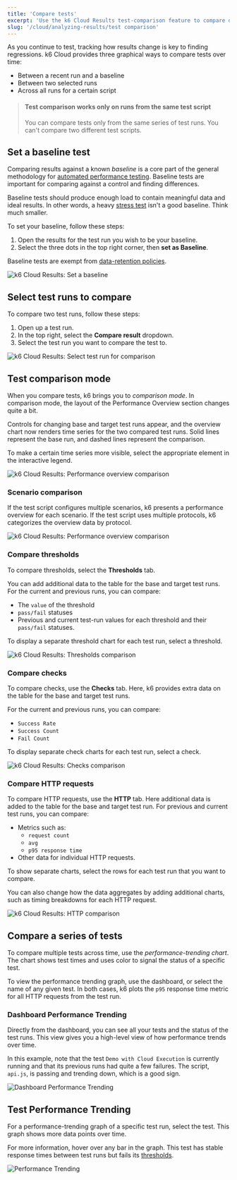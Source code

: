 ```yaml
---
title: 'Compare tests'
excerpt: 'Use the k6 Cloud Results test-comparison feature to compare data across different test runs.'
slug: '/cloud/analyzing-results/test comparison'
---
```


As you continue to test, tracking how results change is key to finding regressions.
k6 Cloud provides three graphical ways to compare tests over time:

- Between a recent run and a baseline
- Between two selected runs
- Across all runs for a certain script

<Blockquote mod="warning">

#### Test comparison works only on runs from the same test script

You can compare tests only from the same series of test runs.
You can't compare two different test scripts.

</Blockquote>

## Set a baseline test

Comparing results against a known *baseline* is a core part of the general methodology for [automated performance testing](/testing-guides/automated-performance-testing).
Baseline tests are important for comparing against a control and finding differences.

Baseline tests should produce enough load to contain meaningful data and ideal results.
In other words, a heavy [stress test](/test-types/stress-testing) isn't a good baseline.
Think much smaller.

To set your baseline, follow these steps:

1. Open the results for the test run you wish to be your baseline.
2. Select the three dots in the top right corner, then **set as Baseline**.

Baseline tests are exempt from [data-retention policies](/billing-user-menu/about-data-retention/).

![k6 Cloud Results: Set a baseline](./images/07-Test-Comparison/set-baseline-test.png)

## Select test runs to compare

To compare two test runs, follow these steps:

1. Open up a test run.
2. In the top right, select the **Compare result** dropdown.
3. Select the test run you want to compare the test to.

![k6 Cloud Results: Select test run for comparison](./images/07-Test-Comparison/select-test-comparison.png)

## Test comparison mode

When you compare tests, k6 brings you to *comparison mode*.
In comparison mode, the layout of the Performance Overview section changes quite a bit.

Controls for changing base and target test runs appear, and the overview chart now renders time series for the two compared test runs.
Solid lines represent the base run, and dashed lines represent the comparison.

To make a certain time series more visible, select the appropriate element in the interactive legend.

![k6 Cloud Results: Performance overview comparison](./images/07-Test-Comparison/comparison-mode.png)

### Scenario comparison

If the test script configures multiple scenarios, k6 presents a performance overview for each scenario. If the test script uses multiple protocols, k6 categorizes the overview data by protocol.

![k6 Cloud Results: Performance overview comparison](./images/07-Test-Comparison/scenario-comparison.png)

### Compare thresholds

To compare thresholds, select the **Thresholds** tab.

You can add additional data to the table for the base and target test runs.
For the current and previous runs, you can compare:
- The `value` of the threshold
- `pass/fail` statuses
- Previous and current test-run values for each threshold and their `pass/fail` statuses.

To display a separate threshold chart for each test run, select a threshold.

![k6 Cloud Results: Thresholds comparison](./images/07-Test-Comparison/thresholds-comparison.png)

### Compare checks

To compare checks, use the **Checks** tab.
Here, k6 provides extra data on the table for the base and target test runs.

For the current and previous runs, you can compare:
- `Success Rate`
- `Success Count`
- `Fail Count` 

To display separate check charts for each test run, select a check.

![k6 Cloud Results: Checks comparison](./images/07-Test-Comparison/checks-comparison.png)

### Compare HTTP requests

To compare HTTP requests, use the **HTTP** tab.
Here additional data is added to the table for the base and target test run.
For previous and current test runs, you can compare:
- Metrics such as:
  - `request count`
  - `avg`
  - `p95 response time`
- Other data for individual HTTP requests.

To show separate charts, select the rows for each test run that you want to compare.

You can also change how the data aggregates by adding additional charts, such as timing breakdowns for each HTTP request.

![k6 Cloud Results: HTTP comparison](./images/07-Test-Comparison/http-comparison.png)

## Compare a series of tests

To compare multiple tests across time, use the *performance-trending chart*.
The chart shows test times and uses color to signal the status of a specific test.

To view the performance trending graph, use the dashboard, or select the name of any given test.
In both cases, k6 plots the `p95` response time metric for all HTTP requests from the test run.

### Dashboard Performance Trending

Directly from the dashboard, you can see all your tests and the status of the test runs.
This view gives you a high-level view of how performance trends over time.

In this example, note that the test `Demo with Cloud Execution` is currently running and that its previous runs had quite a few failures.
The script, `api.js`, is passing and trending down, which is a good sign.

![Dashboard Performance Trending](./images/09-Performance-Trending/dashboard-perf-trending.png)

## Test Performance Trending

For a performance-trending graph of a specific test run, select the test.
This graph shows more data points over time.

For more information, hover over any bar in the graph.
This test has stable response times between test runs but fails its [thresholds](/using-k6/thresholds).

![Performance Trending](./images/09-Performance-Trending/performance-trending.png)

